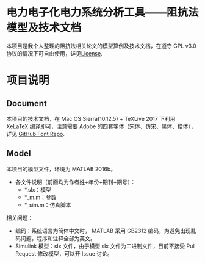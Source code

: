 # 电力电子化电力系统分析工具——阻抗法 模型及技术文档

本项目是我个人整理的阻抗法相关论文的模型算例及技术文档，在遵守 GPL v3.0 协议的情况下可自由使用，详见[License](https://github.com/tommyjiang/Impedance/blob/master/LICENSE).

# 项目说明

## Document
本项目的技术文档，在 Mac OS Sierra(10.12.5) + TeXLive 2017 下利用 XeLaTeX 编译即可，注意需要 Adobe 的四套字体（宋体、仿宋、黑体、楷体），详见 [GitHub Font Repo](https://github.com/dolbydu/font/tree/master/unicode).

## Model
本项目的模型文件，环境为 MATLAB 2016b。
- 各文件说明（前面均为作者姓+年份+期刊+期号）：
  - *.slx：模型
  - *_m.m：参数
  - *_sim.m：仿真脚本

相关问题：
- 编码：系统语言为简体中文时， MATLAB 采用 GB2312 编码，为避免出现乱码问题，程序和注释全部为英文。
- Simulink 模型：slx 文件，由于模型 slx 文件为二进制文件，目前不接受 Pull Request 修改模型，可以开 Issue 讨论。
